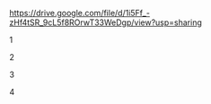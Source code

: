 https://drive.google.com/file/d/1i5Ff_-zHf4tSR_9cL5f8ROrwT33WeDgp/view?usp=sharing

<html lang="en">
<head>
  <meta charset="UTF-8">
  <meta name="viewport" content="width=device-width, initial-scale=1.0">
  <meta http-equiv="X-UA-Compatible" content="ie=edge">
  <title>Document</title>
</head>
<body>
  <div class="container">
    <p class="draggable" draggable="true">1</p>
    <p class="draggable" draggable="true">2</p>
  </div>
  <div class="container">
    <p class="draggable" draggable="true">3</p>
    <p class="draggable" draggable="true">4</p>
  </div>
</body>
</html>
<script>
const draggables = document.querySelectorAll('.draggable')
const containers = document.querySelectorAll('.container')

draggables.forEach(draggable => {
  draggable.addEventListener('dragstart', () => {
    draggable.classList.add('dragging')
  })

  draggable.addEventListener('dragend', () => {
    draggable.classList.remove('dragging')
  })
})

containers.forEach(container => {
  container.addEventListener('dragover', e => {
    e.preventDefault()
    const afterElement = getDragAfterElement(container, e.clientY)
    const draggable = document.querySelector('.dragging')
    if (afterElement == null) {
      container.appendChild(draggable)
    } else {
      container.insertBefore(draggable, afterElement)
    }
  })
})

function getDragAfterElement(container, y) {
  const draggableElements = [...container.querySelectorAll('.draggable:not(.dragging)')]

  return draggableElements.reduce((closest, child) => {
    const box = child.getBoundingClientRect()
    const offset = y - box.top - box.height / 2
    if (offset < 0 && offset > closest.offset) {
      return { offset: offset, element: child }
    } else {
      return closest
    }
  }, { offset: Number.NEGATIVE_INFINITY }).element
}
</script>
